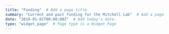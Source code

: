 ```yaml
---
title: "Funding"  # Add a page title.
summary: "Current and past funding for the Mitchell Lab"  # Add a page description.
date: "2019-01-01T00:00:00Z"  # Add today's date.
type: "widget_page"  # Page type is a Widget Page
---
```

